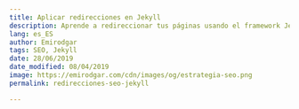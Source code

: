```yaml
---
title: Aplicar redirecciones en Jekyll
description: Aprende a redireccionar tus páginas usando el framework Jekyll
lang: es_ES
author: Emirodgar
tags: SEO, Jekyll
date: 28/06/2019
date_modified: 08/04/2019
image: https://emirodgar.com/cdn/images/og/estrategia-seo.png
permalink: redirecciones-seo-jekyll

---
```

<!--stackedit_data:
eyJoaXN0b3J5IjpbLTE0MzkwNjYxNzddfQ==
-->